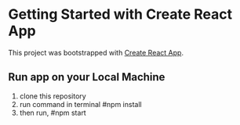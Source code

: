 # Getting Started with Create React App

This project was bootstrapped with [Create React App](https://github.com/facebook/create-react-app).

## Run app on your Local Machine
  1. clone this repository
  2. run command in terminal #npm install
  3. then run, #npm start
  

